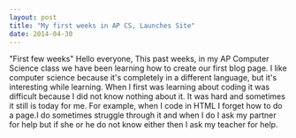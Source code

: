 ```yaml
---
layout: post
title: "My first weeks in AP CS, Launches Site"
date: 2014-04-30
---
```

"First few weeks" Hello everyone, This past weeks, in my AP Computer Science class we have been learning how to create our first blog page.
I like computer science because it's completely in a different language, but it's interesting while learning. When I first was learning
about coding it was difficult because I did not know nothing about it. It was hard and sometimes it still is today for me. For example, 
when I code in HTML I forget how to do a page.I do sometimes struggle through it and when I do I ask my partner for help but if she or he 
do not know either then I ask my teacher for help.
